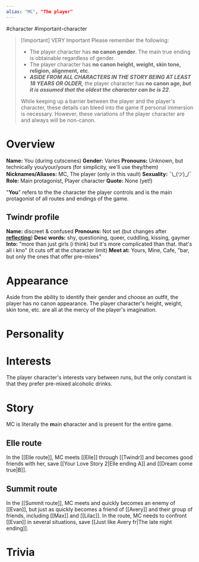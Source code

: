 ```yaml
---
alias: "MC", "The player"
---
```

#character #important-character

> [!important] VERY Important
> Please remember the following:
> - The player character has **no canon gender**. The main true ending is obtainable regardless of gender.
> - The player character has **no canon height, weight, skin tone, religion, alignment, etc**.
> - ***ASIDE FROM ALL CHARACTERS IN THE STORY BEING AT LEAST 18 YEARS OR OLDER,*** the player character has **no canon age, *but it is assumed that the oldest the character can be is 22***.
>
>While keeping up a barrier between the player and the player's character, these details can bleed into the game if personal immersion is necessary. However, these variations of the player character are and always will be non-canon.

# Overview
**Name:** You (during cutscenes)
**Gender:** Varies
**Pronouns:** Unknown, but technically you/your/yours (for simplicity, we'll use they/them)
**Nicknames/Aliases:** MC, The player (only in this vault)
**Sexuality:**  ¯\\_(ツ)\_/¯
**Role:** Main protagonist, Player character
**Quote:** None (yet!)

"**You**" refers to the the character the player controls and is the main protagonist of all routes and endings of the game.

## Twindr profile
**Name:** discreet & confused
**Pronouns:** Not set (but changes after **[reflecting](#Reflect)**)
**Desc words:** shy, questioning, queer, cuddling, kissing, gaymer
**Into:** "more than just girls (i think) but it's more complicated than that. that's all i kno" (it cuts off at the character limit)
**Meet at:** Yours, Mine, Cafe, "bar, but only the ones that offer pre-mixes"

# Appearance
Aside from the ability to identify their gender and choose an outfit, the player has no canon appearance. The player character's height, weight, skin tone, etc. are all at the mercy of the player's imagination.

# Personality


# Interests
The player character's interests vary between runs, but the only constant is that they prefer pre-mixed alcoholic drinks.

# Story
MC is literally the **m**ain **c**haracter and is present for the entire game.

## Elle route
In the [[Elle route]], MC meets [[Elle]] through [[Twindr]] and becomes good friends with her, save [[Your Love Story 2|Elle ending A]] and [[Dream come true|B]].

## Summit route
In the [[Summit route]], MC meets and quickly becomes an enemy of [[Evan]], but just as quickly becomes a friend of [[Avery]] and their group of friends, including [[Max]] and [[Lilac]]. In the route, MC needs to confront [[Evan]] in several situations, save [[Just like Avery fr|The late night ending]].


# Trivia

